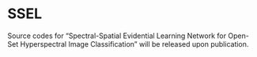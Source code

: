 # SSEL
Source codes for “Spectral-Spatial Evidential Learning Network for Open-Set Hyperspectral Image Classification” will be released upon publication.
